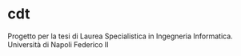 cdt
===

Progetto per la tesi di Laurea Specialistica in Ingegneria Informatica. Università di Napoli Federico II
